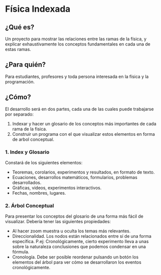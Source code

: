 # Física Indexada

## ¿Qué es?

Un proyecto para mostrar las relaciones entre las ramas de la física, y explicar exhaustivamente los conceptos fundamentales en cada una de estas ramas.

## ¿Para quién?

Para estudiantes, profesores y toda persona interesada en la física y la programación.

## ¿Cómo?

El desarrollo será en dos partes, cada una de las cuales puede trabajarse por separado:

1. Indexar y hacer un glosario de los conceptos más importantes de cada rama de la fisica.
2. Construir un programa con el que visualizar estos elementos en forma de arbol conceptual.

### 1. Index y Glosario

Constará de los siguientes elementos:

- Teoremas, corolarios, experimentos y resultados, en formato de texto.
- Ecuaciones, desarrollos matemáticos, formularios, problemas desarrollados.
- Gráficas, videos, experimentos interactivos.
- Fechas, nombres, lugares.

### 2. Árbol Conceptual

Para presentar los conceptos del glosario de una forma más fácil de visualizar. Debería tener las siguientes propiedades:

- Al hacer zoom muestra u oculta los temas más relevantes.
- Direccionalidad. Los nodos están relacionados entre sí de una forma específica. P.ej: Cronológicamente, cierto experimento lleva a unas sobre la naturaleza conclusiones que podemos condensar en una fórmula.
- Cronología. Debe ser posible reordenar pulsando un botón los elementos del árbol para ver cómo se desarrollaron los eventos cronológicamente.
